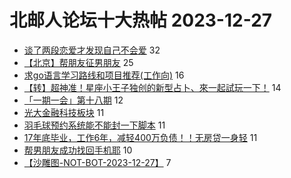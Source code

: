 # 北邮人论坛十大热帖 2023-12-27

- [谈了两段恋爱才发现自己不会爱](https://bbs.byr.cn/article/Feeling/3205108) 32
- [【北京】帮朋友征男朋友](https://bbs.byr.cn/article/Friends/2049008) 25
- [求go语言学习路线和项目推荐(工作向)](https://bbs.byr.cn/article/Golang/2484) 16
- [【转】超神准！星座小王子独创的新型占卜、來一起試玩一下！](https://bbs.byr.cn/article/Constellations/326533) 14
- [「一期一会」第十八期](https://bbs.byr.cn/article/Innovation/8618) 12
- [光大金融科技板块](https://bbs.byr.cn/article/Job/2204244) 11
- [羽毛球预约系统能不能封一下脚本](https://bbs.byr.cn/article/Badminton/163072) 11
- [17年底毕业，工作6年，减轻400万负债！！无房贷一身轻](https://bbs.byr.cn/article/WorkLife/1206222) 11
- [帮男朋友成功找回手机耶](https://bbs.byr.cn/article/Talking/6408343) 10
- [【沙雕图-NOT-BOT-2023-12-27】](https://bbs.byr.cn/article/Picture/3356463) 7


